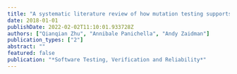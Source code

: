 ```yaml
---
title: "A systematic literature review of how mutation testing supports quality assurance processes"
date: 2018-01-01
publishDate: 2022-02-02T11:10:01.933728Z
authors: ["Qianqian Zhu", "Annibale Panichella", "Andy Zaidman"]
publication_types: ["2"]
abstract: ""
featured: false
publication: "*Software Testing, Verification and Reliability*"
---
```


